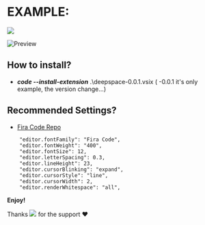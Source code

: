 
# EXAMPLE:
![](https://img.shields.io/github/package-json/v/twopill/deepSpace-vscodetheme?color=A2D3C2&style=for-the-badge)


![Preview](https://raw.githubusercontent.com/twopill/deepSpace-vscodetheme/main/example-theme.jpg)

##  How to install?

* ***code --install-extension*** .\deepspace-0.0.1.vsix ( -0.0.1 it's only example, the version change...)

## Recommended Settings?

* <a href="https://github.com/tonsky/FiraCode">Fira Code Repo</a>

```
    "editor.fontFamily": "Fira Code",
    "editor.fontWeight": "400",
    "editor.fontSize": 12,
    "editor.letterSpacing": 0.3,
    "editor.lineHeight": 23,
    "editor.cursorBlinking": "expand",
    "editor.cursorStyle": "line",
    "editor.cursorWidth": 2,
    "editor.renderWhitespace": "all",
```
**Enjoy!**

Thanks ![](https://img.shields.io/github/followers/MattiaCintura?label=Mattia%20Cintura&style=social) for the support  ❤️ 
